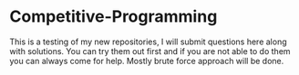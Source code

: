 # Competitive-Programming

This is a testing of my new repositories, I will submit questions here along with solutions.
You can try them out first and if you are not able to do them you can always come for help.
Mostly brute force approach will be done.
